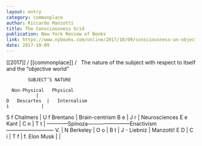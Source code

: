 ```yaml
---
layout: entry
category: commonplace
author: Riccardo Manzotti
title: The Consciousness Grid
publication: New York Review of Books
link: https://www.nybooks.com/online/2017/10/09/consciousness-an-object-lesson/
date: 2017-10-09
---
```


[[2017]] / [[commonplace]] / 
 
The nature of the subject with respect to itself and the “objective world”


		    SUBJECT’S NATURE
		
	  Non-Physical	 Physical
			   |
	D   Descartes  |   Internalism
	i	         |
S	f   Chalmers   |
U	f    Brentano  |   Brain-centrism
B	e		   |
J	r		   |   Neurosciences
E	e	Kant     |
C	n		   |
T	t		   |
	  ————Spinoza————————Enactivism—————————
V.			   |
	N    Berkeley  |
O	o		   |
B	t		   |
J	-    Liebniz   |	  Manzotti!
E	D		   |
C	i		   |
T	f		   |
	f.   Elon Musk |
			   |